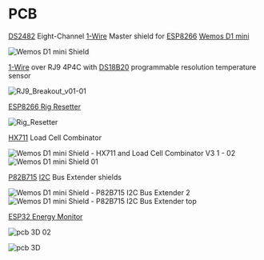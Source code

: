 # PCB
[DS2482](http://www.farnell.com/datasheets/47981.pdf) Eight-Channel [1-Wire](https://en.wikipedia.org/wiki/1-Wire) Master shield for [ESP8266](https://en.wikipedia.org/wiki/ESP8266) [Wemos D1 mini](https://www.wemos.cc/en/latest/d1/d1_mini.html)

![Wemos D1 mini Shield](https://user-images.githubusercontent.com/55367064/134286157-6147d568-be3d-4c13-a070-b799feca35d0.png)

[1-Wire](https://en.wikipedia.org/wiki/1-Wire) over RJ9 4P4C with [DS18B20](https://datasheets.maximintegrated.com/en/ds/DS18B20.pdf) programmable resolution 
temperature sensor

![RJ9_Breakout_v01-01](https://user-images.githubusercontent.com/55367064/134286176-ec0bee38-9049-4520-8645-2bae7f36118d.png)

[ESP8266 Rig Resetter](https://github.com/kbhse/ESP8266_RigResetter_v6)

![Rig_Resetter](https://user-images.githubusercontent.com/55367064/134286322-965caed0-8673-4df3-9ec5-e381db3574b8.png)

[HX711](https://www.digikey.com/htmldatasheets/production/1836471/0/0/1/hx711.html) Load Cell Combinator

![Wemos D1 mini Shield - HX711 and Load Cell Combinator V3 1 - 02](https://user-images.githubusercontent.com/55367064/134286440-deb037f8-a4e4-4e16-8f7d-a88256734374.png)
![Wemos D1 mini Shield 01](https://user-images.githubusercontent.com/55367064/134286445-45db4545-1d9d-4701-bd98-1b7ef9f5c7ff.png)

[P82B715](https://www.ti.com/lit/ds/symlink/p82b715.pdf?ts=1632284669991) [I2C](https://en.wikipedia.org/wiki/I%C2%B2C) Bus Extender shields

![Wemos D1 mini Shield - P82B715 I2C Bus Extender 2](https://user-images.githubusercontent.com/55367064/134286519-8ff6150e-4e3a-4406-8728-54fcee6ff3cf.png)
![Wemos D1 mini Shield - P82B715 I2C Bus Extender top](https://user-images.githubusercontent.com/55367064/134286525-dc9701f4-754a-47b1-ae54-776b6177f0f1.png)

[ESP32 Energy Monitor](https://github.com/kbhse/EnergyMonitor)

![pcb 3D 02](https://user-images.githubusercontent.com/55367064/134604011-5cc50221-1e97-4e9a-b5f5-74caf32ca8b0.png)

![pcb 3D](https://user-images.githubusercontent.com/55367064/134604313-ca1a9233-32f9-4293-a7d3-40d9b5796de9.png)
